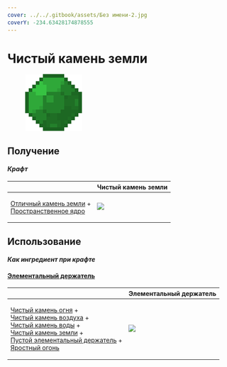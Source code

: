 ```yaml
---
cover: ../../.gitbook/assets/Без имени-2.jpg
coverY: -234.63428174878555
---
```


# Чистый камень земли

<figure><img src="../../.gitbook/assets/pristine_earth_gem_128.png" alt=""><figcaption></figcaption></figure>

## Получение

#### _Крафт_

|                                                                                                                         |  Чистый камень земли                                |
| ----------------------------------------------------------------------------------------------------------------------- | --------------------------------------------------- |
| <p><a href="fine_earth_gem.md">Отличный камень земли</a> +<br><a href="spawner_seeker.md">Пространственное ядро</a></p> | ![](../../.gitbook/assets/pristine\_earth\_gem.png) |

## Использование

#### _Как ингредиент при крафте_

#### [Элементальный держатель](pure_element_holder.md)

|                                                                                                                                                                                                                                                                                                                                                                                 |  Элементальный держатель                             |
| ------------------------------------------------------------------------------------------------------------------------------------------------------------------------------------------------------------------------------------------------------------------------------------------------------------------------------------------------------------------------------- | ---------------------------------------------------- |
| <p><a href="pristine_fire_gem.md">Чистый камень огня</a> +<br><a href="pristine_air_gem.md">Чистый камень воздуха</a> +<br><a href="pristine_water_gem.md">Чистый камень воды</a> +<br><a href="pristine_earth_gem.md">Чистый камень земли</a> +<br><a href="pure_element_holder_core.md">Пустой элементальный держатель</a> +<br><a href="fury_fire.md">Яростный огонь</a></p> | ![](../../.gitbook/assets/pure\_element\_holder.png) |

